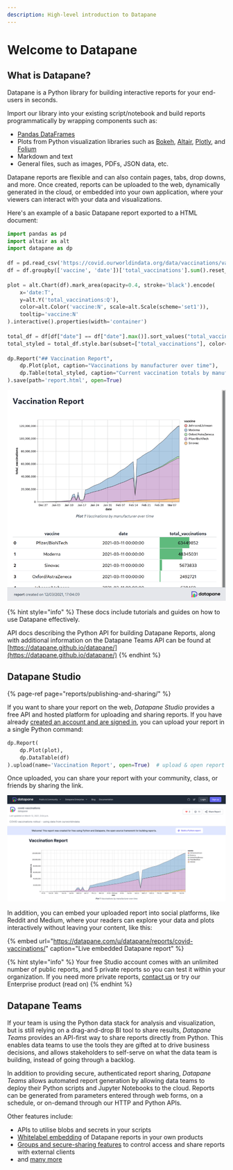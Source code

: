 ```yaml
---
description: High-level introduction to Datapane
---
```


# Welcome to Datapane

## What is Datapane?

Datapane is a Python library for building interactive reports for your end-users in seconds. 

Import our library into your existing script/notebook and build reports programmatically by wrapping components such as:

* [Pandas DataFrames](https://pandas.pydata.org/)
* Plots from Python visualization libraries such as [Bokeh](https://bokeh.org/), [Altair](https://altair-viz.github.io/), [Plotly](https://plotly.com/python/), and [Folium](https://python-visualization.github.io/folium/quickstart.html)
* Markdown and text
* General files, such as images, PDFs, JSON data, etc.

Datapane reports are flexible and can also contain pages, tabs, drop downs, and more. Once created, reports can be uploaded to the web, dynamically generated in the cloud, or embedded into your own application, where your viewers can interact with your data and visualizations. 

Here's an example of a basic Datapane report exported to a HTML document: 

```python
import pandas as pd
import altair as alt
import datapane as dp

df = pd.read_csv('https://covid.ourworldindata.org/data/vaccinations/vaccinations-by-manufacturer.csv', parse_dates=['date'])
df = df.groupby(['vaccine', 'date'])['total_vaccinations'].sum().reset_index()

plot = alt.Chart(df).mark_area(opacity=0.4, stroke='black').encode(
    x='date:T',
    y=alt.Y('total_vaccinations:Q'),
    color=alt.Color('vaccine:N', scale=alt.Scale(scheme='set1')),
    tooltip='vaccine:N'
).interactive().properties(width='container')

total_df = df[df["date"] == df["date"].max()].sort_values("total_vaccinations", ascending=False).reset_index(drop=True)
total_styled = total_df.style.bar(subset=["total_vaccinations"], color='#5fba7d', vmax=total_df["total_vaccinations"].sum())

dp.Report("## Vaccination Report",
    dp.Plot(plot, caption="Vaccinations by manufacturer over time"),
    dp.Table(total_styled, caption="Current vaccination totals by manufacturer")
).save(path='report.html', open=True)
```

![A HTML report](.gitbook/assets/oss_screenshot.png)

{% hint style="info" %}
These docs include tutorials and guides on how to use Datapane effectively. 

API docs describing the Python API for building Datapane Reports, along with additional information on the Datapane Teams API can be found at [https://datapane.github.io/datapane/](https://datapane.github.io/datapane/)
{% endhint %}

## Datapane Studio

{% page-ref page="reports/publishing-and-sharing/" %}

If you want to share your report on the web, _Datapane Studio_ provides a free API and hosted platform for uploading and sharing reports. If you have already [created an account and are signed in](tut-getting-started.md#authentication), you can upload your report in a single Python command:

```python
dp.Report(
    dp.Plot(plot), 
    dp.DataTable(df)
).upload(name='Vaccination Report', open=True)  # upload & open report in the browser
```

Once uploaded, you can share your report with your community, class, or friends by sharing the link.

![A published report on Datapane - easy to share privately or publicly](.gitbook/assets/dp-screenshot.png)

In addition, you can embed your uploaded report into social platforms, like Reddit and Medium, where your readers can explore your data and plots interactively without leaving your content, like this:

{% embed url="https://datapane.com/u/datapane/reports/covid-vaccinations/" caption="Live embedded Datapane report" %}

{% hint style="info" %}
Your free Studio account comes with an unlimited number of public reports, and 5 private reports so you can test it within your organization. If you need more private reports, [contact us](mailto:support@datapane.com) or try our Enterprise product \(read on\)
{% endhint %}

## Datapane Teams

If your team is using the Python data stack for analysis and visualization, but is still relying on a drag-and-drop BI tool to share results, _Datapane Teams_ provides an API-first way to share reports directly from Python. This enables data teams to use the tools they are gifted at to drive business decisions, and allows stakeholders to self-serve on what the data team is building, instead of going through a backlog.

In addition to providing secure, authenticated report sharing, _Datapane Teams_ allows automated report generation by allowing data teams to deploy their Python scripts and Jupyter Notebooks to the cloud. Reports can be generated from parameters entered through web forms, on a schedule, or on-demand through our HTTP and Python APIs.

Other features include:

* APIs to utilise blobs and secrets in your scripts
* [Whitelabel embedding](datapane-teams/styling.md) of Datapane reports in your own products
* [Groups and secure-sharing features](datapane-teams/authentication-and-sharing.md) to control access and share reports with external clients
* and [many more](https://datapane.com/enterprise/)

